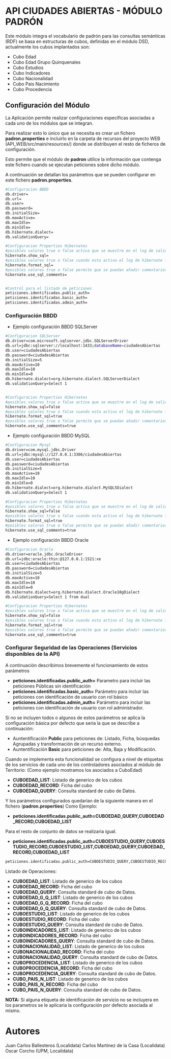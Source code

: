 
# API CIUDADES ABIERTAS - MÓDULO PADRÓN

Este módulo integra el vocabulario de padrón para las consultas semánticas (RDF)  se basa en estructuras de cubos, definidas en el módulo DSD, actualmente los cubos implantados son:
-	Cubo Edad
-   Cubo Edad Grupo Quinquenales
-	Cubo Estudios
-	Cubo Indicadores
-	Cubo Nacionalidad
-   Cubo Pais Nacimiento
-	Cubo Procedencia


## Configuración del Módulo

La Aplicación permite realizar configuraciones específicas asociadas a cada uno de los módulos que se integran.

Para realizar esto lo único que se necesita es crear un fichero **padron.properties** e incluirlo en la carpeta de recursos del proyecto WEB (API_WEB/src/main/resources/) donde se distribuyen el resto de ficheros de configuración.

Esto permite que el módulo de **padron** utilice la información que contenga este fichero cuando se ejecutan peticiones sobre dicho módulo.

A continuación se detallan los parámetros que se pueden configurar en este fichero **padron.properties**.


```sh
#Configuracion BBDD
db.driver=
db.url=
db.user=
db.password=
db.initialSize=
db.maxActive=
db.maxIdle=
db.minIdle=
db.hibernate.dialect=
db.validationQuery=

#Configuracion Properties Hibernates
#posibles valores true o false activa que se muestre en el log de salida todas las sentencias de hibernate que se ejecutan en la aplicación.
hibernate.show_sql=
#posibles valores true o false cuando esta activo el log de hibernate las sentencias de SQL se les da formato para que puedan verse en mas de una unica linea de log.
hibernate.format_sql=
#posibles valores true o false permite que se puedan añadir comentarios a las sentencias de SQL mediante programación
hibernate.use_sql_comments=


#Control para el listado de peticiones 
peticiones.identificadas.public_auth=
peticiones.identificadas.basic_auth=
peticiones.identificadas.admin_auth= 


```

### Configuración BBDD

- Ejemplo configuración BBDD SQLServer

```sh
#Configuracion SQLServer
db.driver=com.microsoft.sqlserver.jdbc.SQLServerDriver
db.url=jdbc:sqlserver://localhost:1433;databaseName=ciudadesAbiertas
db.user=ciudadesAbiertas
db.password=ciudadesAbiertas
db.initialSize=5
db.maxActive=10
db.maxIdle=10
db.minIdle=0
db.hibernate.dialect=org.hibernate.dialect.SQLServerDialect
db.validationQuery=Select 1


#Configuracion Properties Hibernates
#posibles valores true o false activa que se muestre en el log de salida todas las sentencias de hibernate que se ejecutan en la aplicación.
hibernate.show_sql=false
#posibles valores true o false cuando esta activo el log de hibernate las sentencias de SQL se les da formato para que puedan verse en mas de una unica linea de log.
hibernate.format_sql=true
#posibles valores true o false permite que se puedan añadir comentarios a las sentencias de SQL mediante programación
hibernate.use_sql_comments=true
```


- Ejemplo configuración BBDD MySQL

```sh
#Configuracion Mysql
db.driver=com.mysql.jdbc.Driver
db.url=jdbc:mysql://127.0.0.1:3306/ciudadesAbiertas
db.user=ciudadesAbiertas
db.password=ciudadesAbiertas
db.initialSize=5
db.maxActive=10
db.maxIdle=10
db.minIdle=0
db.hibernate.dialect=org.hibernate.dialect.MySQL5Dialect
db.validationQuery=Select 1

#Configuracion Properties Hibernates
#posibles valores true o false activa que se muestre en el log de salida todas las sentencias de hibernate que se ejecutan en la aplicación.
hibernate.show_sql=false
#posibles valores true o false cuando esta activo el log de hibernate las sentencias de SQL se les da formato para que puedan verse en mas de una unica linea de log.
hibernate.format_sql=true
#posibles valores true o false permite que se puedan añadir comentarios a las sentencias de SQL mediante programación
hibernate.use_sql_comments=true
```


- Ejemplo configuración BBDD Oracle

```sh
#Configuracion Oracle
db.driver=oracle.jdbc.OracleDriver
db.url=jdbc:oracle:thin:@127.0.0.1:1521:xe
db.user=ciudadesAbiertas
db.password=ciudadesAbiertas
db.initialSize=5
db.maxActive=10
db.maxIdle=10
db.minIdle=0
db.hibernate.dialect=org.hibernate.dialect.Oracle10gDialect
db.validationQuery=Select 1 from dual

#Configuracion Properties Hibernates
#posibles valores true o false activa que se muestre en el log de salida todas las sentencias de hibernate que se ejecutan en la aplicación.
hibernate.show_sql=false
#posibles valores true o false cuando esta activo el log de hibernate las sentencias de SQL se les da formato para que puedan verse en mas de una unica linea de log.
hibernate.format_sql=true
#posibles valores true o false permite que se puedan añadir comentarios a las sentencias de SQL mediante programación
hibernate.use_sql_comments=true
```


### Configurar Seguridad de las Operaciones (Servicios disponibles de la API)
A continuación describimos brevemente el funcionamiento de estos parámetros
- **peticiones.identificadas.public_auth=**  Parametro para incluir las peticiones Públicas sin identificación
- **peticiones.identificadas.basic_auth=** Parámetro para incluir las peticiones con identificación de usuario con rol básico
- **peticiones.identificadas.admin_auth=**
Parámetro para incluir las peticiones con identificación de usuario con rol administrador. 

Si no se incluyen todos o algunos de estos parámetros se aplica la configuración básica por defecto que seria la que se describe a continuación:
- Auntentificación **Public** para peticiones de: Listado, Ficha, búsquedas Agrupadas y transformación de un recurso externo.
- Auntentificación **Basic** para peticiones de: Alta, Baja y Modificación.

Cuando se implementa esta funcionalidad se configura a nivel de etiquetas de los servicios de cada uno de los controladores asociados al módulo de Territorio: (Como ejemplo mostramos los asociados a CuboEdad)
- **CUBOEDAD_LIST**: Listado de generico de los cubos
- **CUBOEDAD_RECORD**: Ficha del cubo
- **CUBOEDAD_QUERY**: Consulta standard de cubo de Datos.


Y los parámetros configurados quedarían de la siguiente manera en el fichero (**padron.properties**) Como Ejemplo:
- **peticiones.identificadas.public_auth=CUBOEDAD_QUERY,CUBOEDAD_RECORD,CUBOEDAD_LIST**

Para el resto de conjunto de datos se realizaria igual.

- **peticiones.identificadas.public_auth=CUBOESTUDIO_QUERY,CUBOESTUDIO_RECORD,CUBOESTUDIO_LIST,CUBOEDAD_QUERY,CUBOEDAD_RECORD,CUBOEDAD_LIST**


```sh
peticiones.identificadas.public_auth=CUBOESTUDIO_QUERY,CUBOESTUDIO_RECORD,CUBOESTUDIO_LIST,CUBOEDAD_QUERY,CUBOEDAD_RECORD,CUBOEDAD_LIST
```

Listado de Operaciones:
- **CUBOEDAD_LIST**: Listado de generico de los cubos
- **CUBOEDAD_RECORD**: Ficha del cubo
- **CUBOEDAD_QUERY**: Consulta standard de cubo de Datos.
- **CUBOEDAD_G_Q_LIST**: Listado de generico de los cubos
- **CUBOEDAD_G_Q_RECORD**: Ficha del cubo
- **CUBOEDAD_G_Q_QUERY**: Consulta standard de cubo de Datos.
- **CUBOESTUDIO_LIST**: Listado de generico de los cubos
- **CUBOESTUDIO_RECORD**: Ficha del cubo
- **CUBOESTUDIO_QUERY**: Consulta standard de cubo de Datos.
- **CUBOINDICADORES_LIST**: Listado de generico de los cubos
- **CUBOINDICADORES_RECORD**: Ficha del cubo
- **CUBOINDICADORES_QUERY**: Consulta standard de cubo de Datos.
- **CUBONACIONALIDAD_LIST**: Listado de generico de los cubos
- **CUBONACIONALIDAD_RECORD**: Ficha del cubo
- **CUBONACIONALIDAD_QUERY**: Consulta standard de cubo de Datos.
- **CUBOPROCEDENCIA_LIST**: Listado de generico de los cubos
- **CUBOPROCEDENCIA_RECORD**: Ficha del cubo
- **CUBOPROCEDENCIA_QUERY**: Consulta standard de cubo de Datos.
- **CUBO_PAIS_N_LIST**: Listado de generico de los cubos
- **CUBO_PAIS_N_RECORD**: Ficha del cubo
- **CUBO_PAIS_N_QUERY**: Consulta standard de cubo de Datos.



**NOTA:** Si alguna etiqueta de identificación de servicio no se incluyera en los parametros se le aplicaria la configuración por defecto asociada al mismo.

# Autores
Juan Carlos Ballesteros (Localidata)
Carlos Martínez de la Casa (Localidata)
Oscar Corcho (UPM, Localidata)
